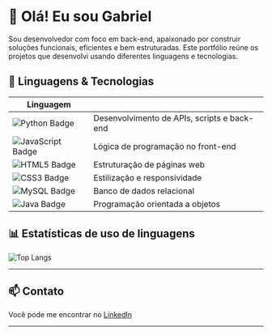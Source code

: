 # 👋 Olá! Eu sou Gabriel

Sou desenvolvedor com foco em back-end, apaixonado por construir soluções funcionais, eficientes e bem estruturadas. Este portfólio reúne os projetos que desenvolvi usando diferentes linguagens e tecnologias.

## 🚀 Linguagens & Tecnologias

| Linguagem | |
|----------|--|
| <img src="https://img.shields.io/badge/Python-FFE873?style=flat&logo=python&logoColor=3776AB" alt="Python Badge"/> | Desenvolvimento de APIs, scripts e back-end |
| <img src="https://img.shields.io/badge/JavaScript-FFF3C0?style=flat&logo=javascript&logoColor=F7DF1E" alt="JavaScript Badge"/> | Lógica de programação no front-end |
| <img src="https://img.shields.io/badge/HTML5-FBE6D4?style=flat&logo=html5&logoColor=E34F26" alt="HTML5 Badge"/> | Estruturação de páginas web |
| <img src="https://img.shields.io/badge/CSS3-DCEEFF?style=flat&logo=css3&logoColor=1572B6" alt="CSS3 Badge"/> | Estilização e responsividade |
| <img src="https://img.shields.io/badge/MySQL-E1F7E7?style=flat&logo=mysql&logoColor=4479A1" alt="MySQL Badge"/> | Banco de dados relacional |
| <img src="https://img.shields.io/badge/Java-F4E3E3?style=flat&logo=openjdk&logoColor=E11D1D" alt="Java Badge"/> | Programação orientada a objetos |

## 📊 Estatísticas de uso de linguagens

![Top Langs](https://github-readme-stats.vercel.app/api/top-langs/?username=gabrielh063&layout=compact&langs_count=8&theme=tokyonight)

---

## 📫 Contato

Você pode me encontrar no [LinkedIn](https://www.linkedin.com/in/gabriel-henrique-alves-a63570269)

---
